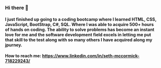 ### Hi there 👋
#### I just finished up going to a coding bootcamp where I learned HTML, CSS, JavaScript, BootStrap, C#, SQL. Where I was able to acquire 500+ hours of hands on coding. The ability to solve problems has become an instant love for me and the software development field excels in letting me put that skill to the test along with so many others I have acquired along my jpurney.
#### How to reach me: https://www.linkedin.com/in/seth-mccormick-718229243/

<!--
**Seth-McCormick/Seth-McCormick** is a ✨ _special_ ✨ repository because its `README.md` (this file) appears on your GitHub profile.

Here are some ideas to get you started:

- 🔭 I’m currently working on ...
- 🌱 I’m currently learning ...
- 👯 I’m looking to collaborate on ...
- 🤔 I’m looking for help with ...
- 💬 Ask me about ...
- 📫 How to reach me: ...
- 😄 Pronouns: ...
- ⚡ Fun fact: ...
-->
